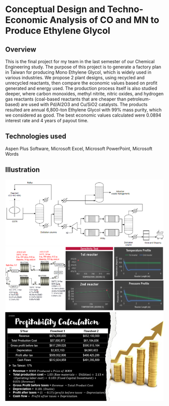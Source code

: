# Conceptual Design and Techno-Economic Analysis of CO and MN to Produce Ethylene Glycol

## Overview
This is the final project for my team in the last semester of our Chemical Engineering study. The purpose of this project is to generate a factory plan in Taiwan for producing Mono Ethylene Glycol, which is widely used in various industries. We propose 2 plant designs, using recycled and unrecycled reactants, then compare the economic values based on profit generated and energy used. The production process itself is also studied deeper, where carbon monoxides, methyl nitrite, nitric oxides, and hydrogen gas reactants (coal-based reactants that are cheaper than petroleum-based) are used with Pd/Al2O3 and Cu/SiO2 catalysts. The products resulted are annual 6,800-ton Ethylene Glycol with 99% mass purity, which we considered as good. The best economic values calculated were 0.0894 interest rate and 4 years of payout time.

## Technologies used
Aspen Plus Software, Microsoft Excel, Microsoft PowerPoint, Microsoft Words

## Illustration
![alt text](https://github.com/cindysuyitno/Conceptual-Design-and-Techno-Economic-Analysis-of-CO-and-MN-to-Produce-Ethylene-Glycol/blob/main/screenshoot1.png)
![alt text](https://github.com/cindysuyitno/Conceptual-Design-and-Techno-Economic-Analysis-of-CO-and-MN-to-Produce-Ethylene-Glycol/blob/main/screenshoot2.png)
![alt text](https://github.com/cindysuyitno/Conceptual-Design-and-Techno-Economic-Analysis-of-CO-and-MN-to-Produce-Ethylene-Glycol/blob/main/screenshoot3.png)
